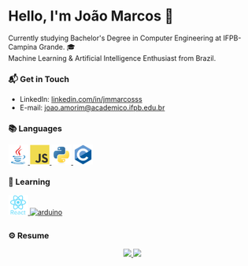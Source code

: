 # Hello, I'm João Marcos 👋 <br/>

<p>
  Currently studying Bachelor's Degree in Computer Engineering at IFPB-Campina Grande. 🎓 <br/>
  Machine Learning & Artificial Intelligence Enthusiast from Brazil.
</p>

### 📬 Get in Touch
- LinkedIn: [linkedin.com/in/jmmarcosss](https://www.linkedin.com/in/jmmarcosss/)
- E-mail: joao.amorim@academico.ifpb.edu.br

### 📚 Languages
<p>
<a href="https://www.java.com" target="_blank"> <img src="https://raw.githubusercontent.com/devicons/devicon/master/icons/java/java-original.svg" alt="java" width="40" height="40"/> </a> 
<a href="https://developer.mozilla.org/en-US/docs/Web/JavaScript" target="_blank"> <img src="https://raw.githubusercontent.com/devicons/devicon/master/icons/javascript/javascript-original.svg" alt="javascript" width="40" height="40"/> </a> 
<a href="https://www.python.org" target="_blank"> <img src="https://raw.githubusercontent.com/devicons/devicon/master/icons/python/python-original.svg" alt="python" width="40" height="40"/> </a> 
 <a href="https://www.cprogramming.com/" target="_blank"> <img src="https://raw.githubusercontent.com/devicons/devicon/master/icons/c/c-original.svg" alt="c" width="40" height="40"/> </a> 
</p>

### 🌱 Learning
<p>
<a href="https://reactjs.org/" target="_blank"> <img src="https://raw.githubusercontent.com/devicons/devicon/master/icons/react/react-original-wordmark.svg" alt="react" width="40" height="40"/> </a>
<a href="https://www.arduino.cc/" target="_blank"> <img src="https://cdn.worldvectorlogo.com/logos/arduino-1.svg" alt="arduino" width="40" height="40"/> </a> 

</p>

##

### ⚙️ Resume
<div align="center">
  <a href="https://github.com/modestys">
  <img height="180em" src="https://github-readme-stats.vercel.app/api?username=binjmhu&show_icons=true&theme=vue&include_all_commits=true&count_private=true"/>
  <img height="180em" src="https://github-readme-stats.vercel.app/api/top-langs/?username=binjmhu&layout=compact&langs_count=7&theme=vue"/>
</div>


